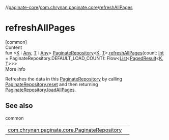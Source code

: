 //[paginate-core](../../index.md)/[com.chrynan.paginate.core](index.md)/[refreshAllPages](refresh-all-pages.md)



# refreshAllPages  
[common]  
Content  
fun <[K](refresh-all-pages.md) : [Any](https://kotlinlang.org/api/latest/jvm/stdlib/kotlin/-any/index.html), [T](refresh-all-pages.md) : [Any](https://kotlinlang.org/api/latest/jvm/stdlib/kotlin/-any/index.html)> [PaginateRepository](-paginate-repository/index.md)<[K](refresh-all-pages.md), [T](refresh-all-pages.md)>.[refreshAllPages](refresh-all-pages.md)(count: [Int](https://kotlinlang.org/api/latest/jvm/stdlib/kotlin/-int/index.html) = PaginateRepository.DEFAULT_LOAD_COUNT): Flow<[List](https://kotlinlang.org/api/latest/jvm/stdlib/kotlin.collections/-list/index.html)<[PagedResult](-paged-result/index.md)<[K](refresh-all-pages.md), [T](refresh-all-pages.md)>>>  
More info  


Refreshes the data in this [PaginateRepository](-paginate-repository/index.md) by calling [PaginateRepository.reset](-paginate-repository/reset.md) and then returning [PaginateRepository.loadAllPages](-paginate-repository/load-all-pages.md).



## See also  
  
common  
  
| | |
|---|---|
| <a name="com.chrynan.paginate.core//refreshAllPages/com.chrynan.paginate.core.PaginateRepository[TypeParam(bounds=[kotlin.Any]),TypeParam(bounds=[kotlin.Any])]#kotlin.Int/PointingToDeclaration/"></a>[com.chrynan.paginate.core.PaginateRepository](-paginate-repository/load-all-pages.md)| <a name="com.chrynan.paginate.core//refreshAllPages/com.chrynan.paginate.core.PaginateRepository[TypeParam(bounds=[kotlin.Any]),TypeParam(bounds=[kotlin.Any])]#kotlin.Int/PointingToDeclaration/"></a>|
  
  




